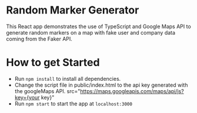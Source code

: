 # Random Marker Generator
This React app demonstrates the use of TypeScript and Google Maps API to generate random markers
on a map with fake user and company data coming from the Faker API.

# How to get Started
* Run `npm install` to install all dependencies.
* Change the script file in public/index.html to the api key generated with the googleMaps API.
src="https://maps.googleapis.com/maps/api/js?key={your key}"
* Run `npm start` to start the app at `localhost:3000`
